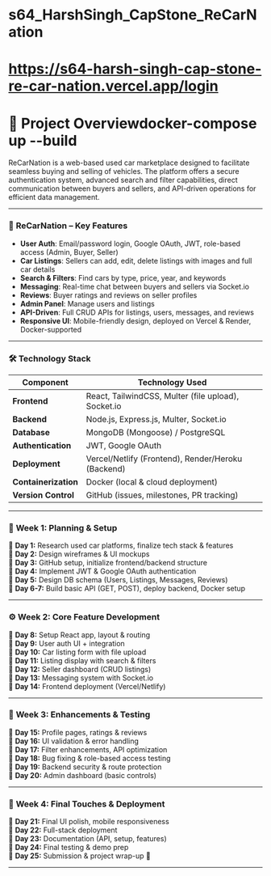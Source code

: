 # s64_HarshSingh_CapStone_ReCarNation

# https://s64-harsh-singh-cap-stone-re-car-nation.vercel.app/login

# 📌 Project Overviewdocker-compose up --build
ReCarNation is a web-based used car marketplace designed to facilitate seamless buying and selling of vehicles. The platform offers a secure authentication system, advanced search and filter capabilities, direct communication between buyers and sellers, and API-driven operations for efficient data management.

---

### 🚀 **ReCarNation – Key Features**

- **User Auth**: Email/password login, Google OAuth, JWT, role-based access (Admin, Buyer, Seller)  
- **Car Listings**: Sellers can add, edit, delete listings with images and full car details  
- **Search & Filters**: Find cars by type, price, year, and keywords  
- **Messaging**: Real-time chat between buyers and sellers via Socket.io  
- **Reviews**: Buyer ratings and reviews on seller profiles  
- **Admin Panel**: Manage users and listings  
- **API-Driven**: Full CRUD APIs for listings, users, messages, and reviews  
- **Responsive UI**: Mobile-friendly design, deployed on Vercel & Render, Docker-supported

---

### 🛠️ **Technology Stack**

| **Component**       | **Technology Used**                                |
|---------------------|----------------------------------------------------|
| **Frontend**        | React, TailwindCSS, Multer (file upload), Socket.io |
| **Backend**         | Node.js, Express.js, Multer, Socket.io             |
| **Database**        | MongoDB (Mongoose) / PostgreSQL                    |
| **Authentication**  | JWT, Google OAuth                                  |
| **Deployment**      | Vercel/Netlify (Frontend), Render/Heroku (Backend) |
| **Containerization**| Docker (local & cloud deployment)                  |
| **Version Control** | GitHub (issues, milestones, PR tracking)           |

---

### 📌 **Week 1: Planning & Setup**
📍 **Day 1:** Research used car platforms, finalize tech stack & features  
📍 **Day 2:** Design wireframes & UI mockups  
📍 **Day 3:** GitHub setup, initialize frontend/backend structure  
📍 **Day 4:** Implement JWT & Google OAuth authentication  
📍 **Day 5:** Design DB schema (Users, Listings, Messages, Reviews)  
📍 **Day 6-7:** Build basic API (GET, POST), deploy backend, Docker setup

---

### ⚙️ **Week 2: Core Feature Development**
📍 **Day 8:** Setup React app, layout & routing  
📍 **Day 9:** User auth UI + integration  
📍 **Day 10:** Car listing form with file upload  
📍 **Day 11:** Listing display with search & filters  
📍 **Day 12:** Seller dashboard (CRUD listings)  
📍 **Day 13:** Messaging system with Socket.io  
📍 **Day 14:** Frontend deployment (Vercel/Netlify)

---

### 🔧 **Week 3: Enhancements & Testing**
📍 **Day 15:** Profile pages, ratings & reviews  
📍 **Day 16:** UI validation & error handling  
📍 **Day 17:** Filter enhancements, API optimization  
📍 **Day 18:** Bug fixing & role-based access testing  
📍 **Day 19:** Backend security & route protection  
📍 **Day 20:** Admin dashboard (basic controls)

---

### 🚀 **Week 4: Final Touches & Deployment**
📍 **Day 21:** Final UI polish, mobile responsiveness  
📍 **Day 22:** Full-stack deployment  
📍 **Day 23:** Documentation (API, setup, features)  
📍 **Day 24:** Final testing & demo prep  
📍 **Day 25:** Submission & project wrap-up 🎉

---
